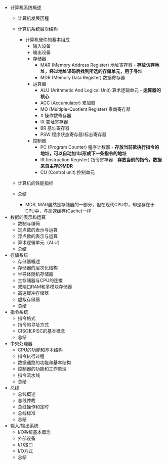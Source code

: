 
+ 计算机系统概述
	+ 计算机发展历程
	+ 计算机系统层次结构
		+ 计算机硬件的基本组成
			+ 输入设备
			+ 输出设备
			+ 存储器
				+ MAR (Memory Address Register) 地址寄存器 - **存放访存地址，经过地址译码后找到所选的存储单元，用于寻址**
				+ MDR (Memory Data Register) 数据寄存器
			+ 运算器
				+ ALU (Arithmetic And Logical Unit) 算术逻辑单元 - **运算器的核心**
				+ ACC (Accumulator) 累加器
				+ MQ (Multiple-Quotient Register) 乘商寄存器
				+ X 操作数寄存器
				+ IX 变址寄存器
				+ BR 基址寄存器
				+ PSW 程序状态寄存器/标志寄存器
			+ 控制器
				+ PC (Program Counter) 程序计数器 - **存放当前欲执行指令的地址，可以自动加1以形成下一条指令的地址**
				+ IR (Instruction Register) 指令寄存器 - **存放当前的指令，数据来自主存的MDR**
				+ CU (Control unit) 控制单元

	+ 计算机的性能指标
	+ 总结
		+ MDR, MAR虽然是存储器的一部分，但在现代CPU中，却是存在于CPU中，与高速缓存(Cache)一样
+ 数据的表示和运算
	+ 数制与编码
	+ 定点数的表示与运算
	+ 浮点数的表示与运算
	+ 算术逻辑单元（ALU）
	+ 总结
+ 存储系统
	+ 存储器概述
	+ 存储器的层次化结构
	+ 半导体随机存储器
	+ 主存储器与CPU的连接
	+ 双端口RAM和多模块存储器
	+ 高速缓冲存储器
	+ 虚拟存储器
	+ 总结
+ 指令系统
	+ 指令格式
	+ 指令的寻址方式
	+ CISC和RISC的基本概念
	+ 总结
+ 中央处理器
	+ CPU的功能和基本结构
	+ 指令执行过程
	+ 数据通路的功能和基本结构
	+ 控制器的功能和工作原理
	+ 指令流水线
	+ 总结
+ 总线
	+ 总线概述
	+ 总线仲裁
	+ 总线操作和定时
	+ 总线标准
	+ 总结
+ 输入/输出系统
	+ I/O系统基本概念
	+ 外部设备
	+ I/O接口
	+ I/O方式
	+ 总结



	
	

